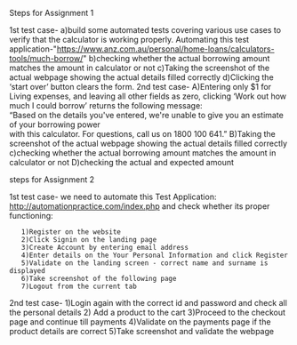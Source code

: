 Steps for Assignment 1
 
1st test case-  a)build some automated tests covering various use cases to verify that the
       calculator is working properly. Automating this test
       application-"https://www.anz.com.au/personal/home-loans/calculators-tools/much-borrow/"
        b)checking whether the actual borrowing amount matches the amount in calculator or not
        c)Taking the screenshot of the actual webpage showing the actual details filled correctly
	    d)Clicking the ‘start over’ button clears the form.
	                                                                                                            2nd test case- A)Entering only $1 for Living expenses, and leaving all other fields as zero,
       clicking
	 ‘Work out how much I could borrow’ returns the following message:    
        “Based on the details you've entered, we're unable to give you an estimate of your
         borrowing power      
         with this calculator. For questions, call us on 1800 100 641.”
        B)Taking the screenshot of the actual webpage showing the actual details filled correctly
        c)checking whether the actual borrowing amount matches the amount in calculator or not
        D)checking the actual and expected amount
    
    
 steps for Assignment 2
 
 1st test case- we need to automate this Test Application: http://automationpractice.com/index.php and check whether its proper functioning:

       1)Register on the website
       2)Click Signin on the landing page
       3)Create Account by entering email address
       4)Enter details on the Your Personal Information and click Register
       5)Validate on the landing screen - correct name and surname is displayed
       6)Take screenshot of the following page
       7)Logout from the current tab
       
       
 2nd test case- 1)Login again with the correct id and password and check all the personal details
       2) Add a product to the cart
       3)Proceed to the checkout page and continue till payments
       4)Validate on the payments page if the product details are correct
       5)Take screenshot and validate the webpage
 